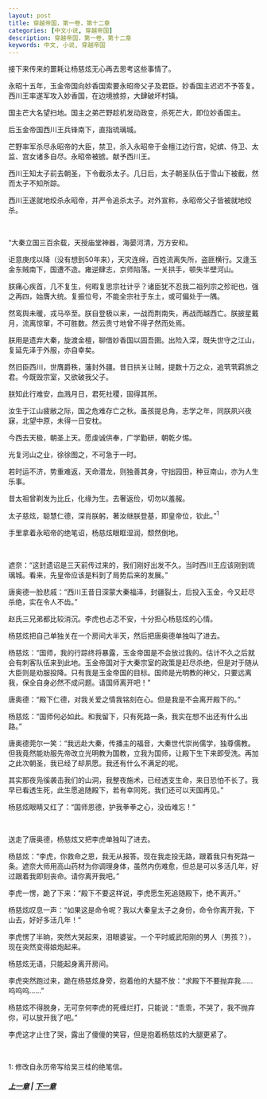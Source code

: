 ```yaml
---
layout: post
title: 穿越帝国，第一卷，第十二章
categories: [中文小说, 穿越帝国]
description: 穿越帝国，第一卷，第十二章
keywords: 中文, 小说, 穿越帝国
---
```


接下来传来的噩耗让杨慈炫无心再去思考这些事情了。

永昭十五年，玉金帝国向妙香国索要永昭帝父子及君臣。妙香国主迟迟不予答复。西川王率遂军攻入妙香国，在边境掳掠，大肆破坏村镇。

国主芒大名望扫地。国主之弟芒野趁机发动政变，杀死芒大，即位妙香国主。

后玉金帝国西川王兵锋南下，直指琉璃城。

芒野率军杀尽永昭帝的大臣，禁卫，杀入永昭帝于金檀江边行宫，妃嫔、侍卫、太监、宫女诸多自尽。永昭帝被掳。献予西川王。

西川王知太子前去朝圣，下令截杀太子。几日后，太子朝圣队伍于雪山下被截，然而太子不知所踪。

西川王遂就地绞杀永昭帝，并严令追杀太子。对外宣称，永昭帝父子皆被就地绞杀。

<br/>

“大秦立国三百余载，天授庙堂神器，海晏河清，万方安和。

讵意庚戌以降（没有想到50年来），天灾连绵，百姓流离失所，盗匪横行。又逢玉金东贼南下，国遭不造。雍逆肆志，京师陷落。一关拱手，顿失半壁河山。

朕痛心疾首，几不复生，何暇复思宗社计乎？诸臣犹不忍我二祖列宗之殄祀也，强之再四，始膺大统。复振位号，不能全宗社于东土，或可偏处于一隅。

然鸾舆未暖，戎马卒至。朕自登极以来，一战而荆南失，再战而越西亡。朕披星戴月，流离惊窜，不可胜数。然云贵寸地曾不得孑然而处焉。

朕用是遗弃大秦，旋渡金檀，聊借妙香国以固吾圉。出险入深，既失世守之江山，复延先泽于外服，亦自幸矣。

然旧臣西川，世膺爵秩，藩封外疆。昔日拱关让贼，提数十万之众，追茕茕羁旅之君。今既毁宗室，又欲破我父子。

朕知此行难安，血溅月日，君死社稷，固得其所。

汝生于江山疲敝之际，国之危难存亡之秋。虽孩提总角，志学之年，同朕夙兴夜寐，北望中原，未得一日安枕。

今西去天极，朝圣上天。愿虔诚供奉，广学勤研，朝乾夕惕。

光复河山之业，徐徐图之，不可急于一时。

若时运不济，势重难返，天命潜龙，则独善其身，守拙园田，种豆南山，亦为人生乐事。

昔太祖曾剃发为比丘，化缘为生。去奢返俭，切勿以羞赧。

太子慈炫，聪慧仁德，深肖朕躬，著汝继朕登基，即皇帝位，钦此。”<sup>1</sup>

手里拿着永昭帝的绝笔诏，杨慈炫眼眶湿润，颓然倒地。

<br/>

遮奈：“这封遗诏是三天前传过来的，我们刚好出发不久。当时西川王应该刚到琉璃城。看来，先皇帝应该是料到了局势后来的发展。”

唐奥德一脸悲戚：“西川王昔日深蒙大秦福泽，封疆裂土，后投入玉金，今又赶尽杀绝，实在令人不齿。”

赵氏三兄弟都比较消沉。李虎也忐忑不安，十分担心杨慈炫的心情。

杨慈炫把自己单独关在一个房间大半天，然后把唐奥德单独叫了进去。

杨慈炫：“国师，我的行踪终将暴露，玉金帝国是不会放过我的。估计不久之后就会有刺客队伍来到此地。玉金帝国对于大秦宗室的政策是赶尽杀绝，但是对于随从大臣则是劝服投降。只有我是玉金帝国的目标。国师是光明教的神父，只要远离我，保全自身必然不成问题。请国师离开吧！”

唐奥德：“殿下仁德，对我关爱之情我铭刻在心。但是我是不会离开殿下的。”

杨慈炫：“国师何必如此。和我留下，只有死路一条，我实在想不出还有什么出路。”

唐奥德莞尔一笑：“我远赴大秦，传播主的福音，大秦世代崇尚儒学，独尊儒教。但我竟然能劝服先帝改立光明教为国教，立我为国师，让殿下生下来即受洗。再加之此次朝圣，我已经了却夙愿。我还有什么不满足的呢。

其实那夜凫徯袭击我们的山洞，我整夜施术，已经透支生命，来日恐怕不长了。我早已看透生死，此生愿追随殿下，若有幸同死，我们还可以天国再见。”

杨慈炫眼睛又红了：“国师恩德，护我拳拳之心，没齿难忘！”

<br/>

送走了唐奥德，杨慈炫又把李虎单独叫了进去。

杨慈炫：“李虎，你救命之恩，我无从报答。现在我走投无路，跟着我只有死路一条。遮奈大师用高山药材为你调理身体，虽然内伤难愈，但总是可以多活几年，好过跟着我即刻丧命。请你离开我吧。”

李虎一愣，跪了下来：“殿下不要这样说，李虎愿生死追随殿下，绝不离开。”

杨慈炫叹息一声：“如果这是命令呢？我以大秦皇太子之身份，命令你离开我，下山去，好好多活几年！”

李虎愣了半晌，突然大哭起来，泪眼婆娑。一个平时威武阳刚的男人（男孩？），现在突然变得娘炮起来。

杨慈炫无语，只能起身离开房间。

李虎突然跑过来，跪在杨慈炫身旁，抱着他的大腿不放：“求殿下不要抛弃我……呜呜呜……”

杨慈炫不得脱身，无可奈何李虎的死缠烂打，只能说：“乖乖，不哭了，我不抛弃你，可以放开我了吧。”

李虎这才止住了哭，露出了傻傻的笑容，但是抱着杨慈炫的大腿更紧了。

<br/>

1: 修改自永历帝写给吴三桂的绝笔信。

##### [上一章](/../../2020/03/11/TimeTravellerEmpire-1-11/) | [下一章](/../../2020/03/12/TimeTravellerEmpire-1-13/)